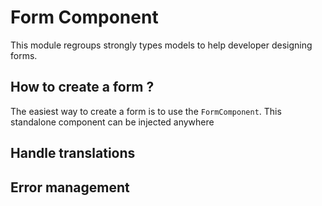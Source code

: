 # Form Component

This module regroups strongly types models to help developer designing forms.

## How to create a form ?

The easiest way to create a form is to use the `FormComponent`. This standalone component can be injected anywhere

## Handle translations

## Error management
